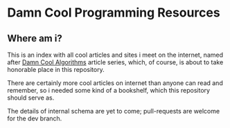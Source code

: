 # Damn Cool Programming Resources

## Where am i?

This is an index with all cool articles and sites i meet on the 
internet, named after [Damn Cool Algorithms][] article series, which, 
of course, is about to take honorable place in this repository.

There are certainly more cool articles on internet than anyone can read
and remember, so i needed some kind of a bookshelf, which this 
repository should serve as. 

The details of internal schema are yet to come; pull-requests are 
welcome for the dev branch.

  [Damn Cool Algorithms]: http://blog.notdot.net/tag/damn-cool-algorithms
